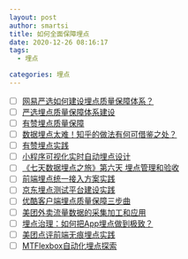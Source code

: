 ```yaml
---
layout: post
author: smartsi
title: 如何全面保障埋点
date: 2020-12-26 08:16:17
tags:
  - 埋点

categories: 埋点
---
```


- [ ] [网易严选如何建设埋点质量保障体系？](https://mp.weixin.qq.com/s/uJd9wo9Ftsv_qXW64_yvzg)
- [ ] [严选埋点质量保障体系建设](https://mp.weixin.qq.com/s/Yb-YcylBH5Wj85AwpkuKYw)
- [ ] [有赞埋点质量保障](https://mp.weixin.qq.com/s/U1EN7g-GHmAPxJelZd_nFQ)
- [ ] [数据埋点太难！知乎的做法有何可借鉴之处？](https://mp.weixin.qq.com/s/IvGkPnYdifuAzrUV3MTyhA)
- [ ] [有赞埋点实践](https://mp.weixin.qq.com/s/g5NRLfIqZZBUvIVECkg-Tg)
- [ ] [小程序可视化实时自动埋点设计](https://mp.weixin.qq.com/s/g37cB0Qvn112yXpkrHKgnQ)
- [ ] [《七天数据埋点之旅》第六天 埋点管理和验收](https://mp.weixin.qq.com/s/nIuFWLCu139KW3LqYuX2TA)
- [ ] [前端埋点统一接入方案实践](https://mp.weixin.qq.com/s/Q1p-q2JAYoGb8Fz8O01b_A)
- [ ] [京东埋点测试平台建设实践](https://mp.weixin.qq.com/s/UOUjW6xp6oXKma9-GKeFYQ)
- [ ] [优酷客户端埋点质量保障三步曲](https://www.infoq.cn/article/pxkVQ5jB4q7efYV2Cw5C)
- [ ] [美团外卖流量数据的采集加工和应用](https://mp.weixin.qq.com/s/0qZh6YDqbV4DXhMV6drjTw)
- [ ] [埋点治理：如何把App埋点做到极致？](https://mp.weixin.qq.com/s/O_02RsP9U2N4cXQH5rc0zQ)
- [ ] [美团点评前端无痕埋点实践](https://mp.weixin.qq.com/s/ybf9eIJuvOJFRPql4WWh1w)
- [ ] [MTFlexbox自动化埋点探索](https://mp.weixin.qq.com/s/aJcboLm5MYiGW-QC8AHHyQ)
